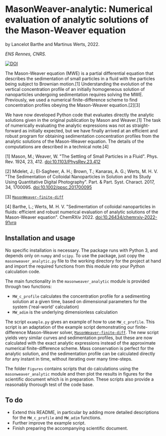 # MasonWeaver-analytic: Numerical evaluation of analytic solutions of the Mason-Weaver equation

by Lancelot Barthe and Martinus Werts, 2022.

*ENS Rennes, CNRS.*

[![DOI](https://zenodo.org/badge/569429237.svg)](https://zenodo.org/badge/latestdoi/569429237)

The Mason-Weaver equation (MWE) is a partial differential equation that describes the sedimentation of small particles in a fluid with the particles being subject to Brownian motion.[1] Understanding the evolution of the vertical concentration profile of an initially homogeneous solution of nanoparticles undergoing sedimentation requires solving the MWE. Previously, we used a numerical finite-difference scheme to find concentration profiles obeying the Mason-Weaver equation.[2][3]

We have now developed Python code that evaluates directly the analytic solutions given  in the original publication by Mason and Weaver.[1] The task of numerically evaluating the analytic expressions was not as straight-forward as initially expected, but we have finally arrived at an efficient and robust program for obtaining sedimentation concentration profiles from the analytic solutions of the Mason-Weaver equation. The details of the computations are described in a technical note.[4]


[1] Mason, M.; Weaver, W. "The Settling of Small Particles in a Fluid".
    Phys. Rev. 1924, 23, 412.
    [doi:10.1103/PhysRev.23.412](https://doi.org/10.1103/PhysRev.23.412)

[2] Midelet, J.; El-Sagheer, A. H.; Brown, T.; Kanaras, A. G.;
    Werts, M. H. V. "The Sedimentation of Colloidal Nanoparticles in 
    Solution and Its Study Using Quantitative Digital Photography".
    Part. & Part. Syst. Charact. 2017, 34, 1700095. 
    [doi:10.1002/ppsc.201700095](https://doi.org/10.1002/ppsc.201700095)

[3] [`MasonWeaver-finite-diff`](https://github.com/mhvwerts/MasonWeaver-finite-diff)

[4] Barthe, L.; Werts, M. H. V. "Sedimentation of colloidal nanoparticles
	in fluids: efficient and robust numerical evaluation of analytic solutions
	of the Mason-Weaver equation". ChemRXiv 2022.
	[doi:10.26434/chemrxiv-2022-91vrq](https://doi.org/10.26434/chemrxiv-2022-91vrq)

## Installation and usage

No specific installation is necessary. The package runs with Python 3, and depends only on `numpy` and `scipy`. To use the package, just copy the `masonweaver_analytic.py` file to the working directory for the project at hand and import the required functions from this module into your Python calculation code.

The main functionality in the `masonweaver_analytic` module is provided through two functions:

- `MW_c_profile` calculates the concentration profile for a sedimenting solution at a given time, based on dimensional parameters for the system ('real-world' calculation)
- `MW_adim` is the underlying dimensionless calculation

The script `example.py` gives an example of how to use `MW_c_profile`. This script is an adaptation of the example script demonstrating our finite-difference Mason-Weaver solver, [`MasonWeaver-finite-diff`](https://github.com/mhvwerts/MasonWeaver-finite-diff). The new script yields very similar curves and sedimentation profiles, but these are now calculated with the exact analytic expressions instead of the approximate numerical finite-difference scheme. Mass conservation is perfect for the analytic solution, and the sedimentation profile can be calculated directly for any instant in time, without iterating over many time-steps.

The folder `Figures` contains scripts that do calculations using the `masonweaver_analytic` module and then plot the results in figures for the scientific document which is in preparation. These scripts also provide a reasonably thorough test of the code base.


## To do

- Extend this README, in particular by adding more detailed descriptions for the `MW_c_profile` and `MW_adim` functions.
- Further improve the example script.
- Finish preparing the accompanying scientific document.

